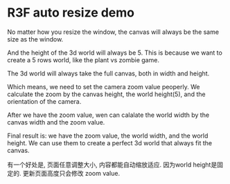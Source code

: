 # R3F auto resize demo

No matter how you resize the window, the canvas will always be the same size as the window.

And the height of the 3d world will always be 5. This is because we want to create a 5 rows world, like the plant vs zombie game.

The 3d world will always take the full canvas, both in width and height.

Which means, we need to set the camera zoom value peoperly. We calculate the zoom by the canvas height, the world height(5), and the orientation of the camera.

After we have the zoom value, wen can calalate the world width by the canvas width and the zoom value.

Final result is: we have the zoom value, the world width, and the world height. We can use them to create a perfect 3d world that always fit the canvas.

有一个好处是, 页面任意调整大小, 内容都能自动缩放适应. 因为world height是固定的. 更新页面高度只会修改 zoom value.
